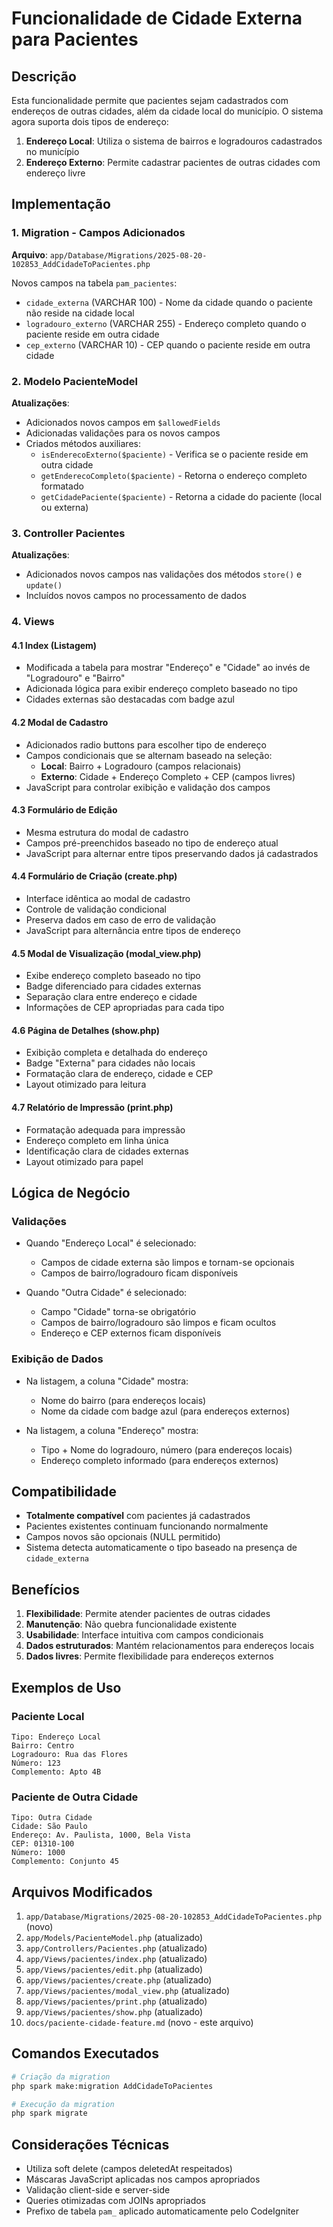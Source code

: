 # Funcionalidade de Cidade Externa para Pacientes

## Descrição

Esta funcionalidade permite que pacientes sejam cadastrados com endereços de outras cidades, além da cidade local do município. O sistema agora suporta dois tipos de endereço:

1. **Endereço Local**: Utiliza o sistema de bairros e logradouros cadastrados no município
2. **Endereço Externo**: Permite cadastrar pacientes de outras cidades com endereço livre

## Implementação

### 1. Migration - Campos Adicionados

**Arquivo**: `app/Database/Migrations/2025-08-20-102853_AddCidadeToPacientes.php`

Novos campos na tabela `pam_pacientes`:
- `cidade_externa` (VARCHAR 100) - Nome da cidade quando o paciente não reside na cidade local
- `logradouro_externo` (VARCHAR 255) - Endereço completo quando o paciente reside em outra cidade  
- `cep_externo` (VARCHAR 10) - CEP quando o paciente reside em outra cidade

### 2. Modelo PacienteModel

**Atualizações**:
- Adicionados novos campos em `$allowedFields`
- Adicionadas validações para os novos campos
- Criados métodos auxiliares:
  - `isEnderecoExterno($paciente)` - Verifica se o paciente reside em outra cidade
  - `getEnderecoCompleto($paciente)` - Retorna o endereço completo formatado
  - `getCidadePaciente($paciente)` - Retorna a cidade do paciente (local ou externa)

### 3. Controller Pacientes

**Atualizações**:
- Adicionados novos campos nas validações dos métodos `store()` e `update()`
- Incluídos novos campos no processamento de dados

### 4. Views

#### 4.1 Index (Listagem)
- Modificada a tabela para mostrar "Endereço" e "Cidade" ao invés de "Logradouro" e "Bairro"
- Adicionada lógica para exibir endereço completo baseado no tipo
- Cidades externas são destacadas com badge azul

#### 4.2 Modal de Cadastro
- Adicionados radio buttons para escolher tipo de endereço
- Campos condicionais que se alternam baseado na seleção:
  - **Local**: Bairro + Logradouro (campos relacionais)
  - **Externo**: Cidade + Endereço Completo + CEP (campos livres)
- JavaScript para controlar exibição e validação dos campos

#### 4.3 Formulário de Edição
- Mesma estrutura do modal de cadastro
- Campos pré-preenchidos baseado no tipo de endereço atual
- JavaScript para alternar entre tipos preservando dados já cadastrados

#### 4.4 Formulário de Criação (create.php)
- Interface idêntica ao modal de cadastro
- Controle de validação condicional
- Preserva dados em caso de erro de validação
- JavaScript para alternância entre tipos de endereço

#### 4.5 Modal de Visualização (modal_view.php)
- Exibe endereço completo baseado no tipo
- Badge diferenciado para cidades externas
- Separação clara entre endereço e cidade
- Informações de CEP apropriadas para cada tipo

#### 4.6 Página de Detalhes (show.php)
- Exibição completa e detalhada do endereço
- Badge "Externa" para cidades não locais
- Formatação clara de endereço, cidade e CEP
- Layout otimizado para leitura

#### 4.7 Relatório de Impressão (print.php)
- Formatação adequada para impressão
- Endereço completo em linha única
- Identificação clara de cidades externas
- Layout otimizado para papel

## Lógica de Negócio

### Validações
- Quando "Endereço Local" é selecionado:
  - Campos de cidade externa são limpos e tornam-se opcionais
  - Campos de bairro/logradouro ficam disponíveis
  
- Quando "Outra Cidade" é selecionado:
  - Campo "Cidade" torna-se obrigatório
  - Campos de bairro/logradouro são limpos e ficam ocultos
  - Endereço e CEP externos ficam disponíveis

### Exibição de Dados
- Na listagem, a coluna "Cidade" mostra:
  - Nome do bairro (para endereços locais)
  - Nome da cidade com badge azul (para endereços externos)

- Na listagem, a coluna "Endereço" mostra:
  - Tipo + Nome do logradouro, número (para endereços locais)
  - Endereço completo informado (para endereços externos)

## Compatibilidade

- **Totalmente compatível** com pacientes já cadastrados
- Pacientes existentes continuam funcionando normalmente
- Campos novos são opcionais (NULL permitido)
- Sistema detecta automaticamente o tipo baseado na presença de `cidade_externa`

## Benefícios

1. **Flexibilidade**: Permite atender pacientes de outras cidades
2. **Manutenção**: Não quebra funcionalidade existente
3. **Usabilidade**: Interface intuitiva com campos condicionais
4. **Dados estruturados**: Mantém relacionamentos para endereços locais
5. **Dados livres**: Permite flexibilidade para endereços externos

## Exemplos de Uso

### Paciente Local
```
Tipo: Endereço Local
Bairro: Centro
Logradouro: Rua das Flores
Número: 123
Complemento: Apto 4B
```

### Paciente de Outra Cidade
```
Tipo: Outra Cidade
Cidade: São Paulo
Endereço: Av. Paulista, 1000, Bela Vista
CEP: 01310-100
Número: 1000
Complemento: Conjunto 45
```

## Arquivos Modificados

1. `app/Database/Migrations/2025-08-20-102853_AddCidadeToPacientes.php` (novo)
2. `app/Models/PacienteModel.php` (atualizado)
3. `app/Controllers/Pacientes.php` (atualizado)
4. `app/Views/pacientes/index.php` (atualizado)
5. `app/Views/pacientes/edit.php` (atualizado)
6. `app/Views/pacientes/create.php` (atualizado)
7. `app/Views/pacientes/modal_view.php` (atualizado)
8. `app/Views/pacientes/print.php` (atualizado)
9. `app/Views/pacientes/show.php` (atualizado)
10. `docs/paciente-cidade-feature.md` (novo - este arquivo)

## Comandos Executados

```bash
# Criação da migration
php spark make:migration AddCidadeToPacientes

# Execução da migration
php spark migrate
```

## Considerações Técnicas

- Utiliza soft delete (campos deletedAt respeitados)
- Máscaras JavaScript aplicadas nos campos apropriados
- Validação client-side e server-side
- Queries otimizadas com JOINs apropriados
- Prefixo de tabela `pam_` aplicado automaticamente pelo CodeIgniter
